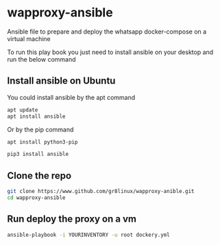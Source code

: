 # wapproxy-ansible
Ansible file to prepare and deploy the whatsapp docker-compose on a virtual machine

To run this play book you just need to install ansible on your desktop and run the below command

## Install ansible on Ubuntu
You could install ansible by the apt command 
```bash
apt update
apt install ansible
```

Or by the pip command
```bash
apt install python3-pip
```
```bash
pip3 install ansible
```
## Clone the repo
```bash
git clone https://www.github.com/gr8linux/wapproxy-anible.git
cd wapproxy-ansible
```
## Run deploy the proxy on a vm
```bash
ansible-playbook -i YOURINVENTORY -u root dockery.yml
```
